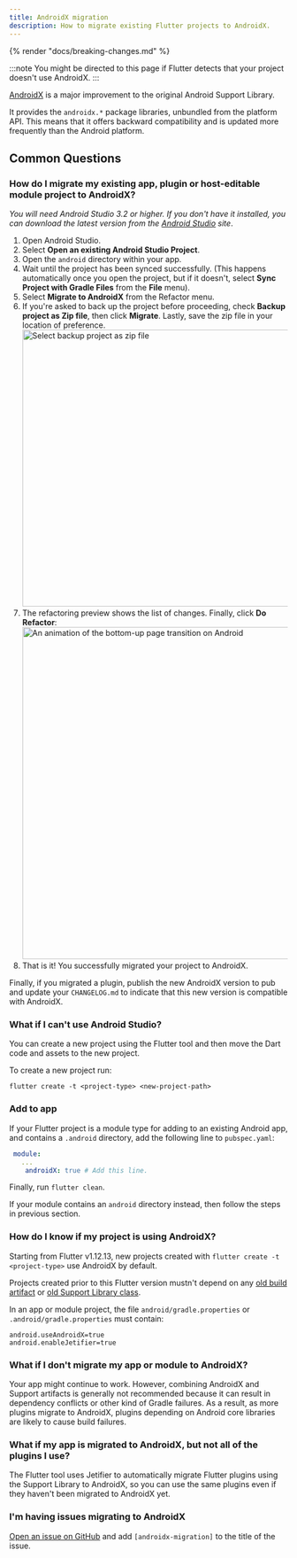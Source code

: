 ```yaml
---
title: AndroidX migration
description: How to migrate existing Flutter projects to AndroidX.
---
```


{% render "docs/breaking-changes.md" %}

:::note
You might be directed to this page if Flutter detects
that your project doesn't use AndroidX.
:::

[AndroidX][] is a major improvement
to the original Android Support Library.

It provides the `androidx.*` package libraries,
unbundled from the platform API. This means that it
offers backward compatibility and is updated
more frequently than the Android platform.

[AndroidX]: {{site.android-dev}}/jetpack/androidx

## Common Questions

### How do I migrate my existing app, plugin or host-editable module project to AndroidX?

_You will need Android Studio 3.2 or higher.
If you don't have it installed,
you can download the latest version from the
[Android Studio][] site_.

1. Open Android Studio.
2. Select **Open an existing Android Studio Project**.
3. Open the `android` directory within your app.
4. Wait until the project has been synced successfully.
   (This happens automatically once you open the project,
   but if it doesn't, select **Sync Project with Gradle Files**
   from the **File** menu).
5. Select **Migrate to AndroidX** from the Refactor menu.
6. If you're asked to back up the project before proceeding,
   check **Backup project as Zip file**, then click **Migrate**.
   Lastly, save the zip file in your location of preference.
   <img width="500" src="/assets/images/docs/androidx/migrate_prompt.png" alt="Select backup project as zip file" />
7. The refactoring preview shows the list of changes.
   Finally, click **Do Refactor**:
   <img width="600" src="/assets/images/docs/androidx/do_androidx_refactor.png" alt="An animation of the bottom-up page transition on Android" />
8. That is it! You successfully migrated your project to AndroidX.

Finally, if you migrated a plugin,
publish the new AndroidX version to pub and update
your `CHANGELOG.md` to indicate that this new version
is compatible with AndroidX.

[Android Studio]: {{site.android-dev}}/studio

### What if I can't use Android Studio?

You can create a new project using the Flutter tool
and then move the Dart code and
assets to the new project.

To create a new project run:

```console
flutter create -t <project-type> <new-project-path>
```

### Add to app

If your Flutter project is a module type for adding
to an existing Android app, and contains a
`.android` directory, add the following line to `pubspec.yaml`:

```yaml
 module:
   ...
    androidX: true # Add this line.
```

Finally, run `flutter clean`.

If your module contains an `android` directory instead,
then follow the steps in previous section.

### How do I know if my project is using AndroidX?

Starting from Flutter v1.12.13, new projects created with
`flutter create -t <project-type>`
use AndroidX by default.

Projects created prior to this Flutter version
mustn't depend on any [old build artifact][] or
[old Support Library class][].

[old build artifact]: {{site.android-dev}}/jetpack/androidx/migrate/artifact-mappings
[old Support Library class]: {{site.android-dev}}/jetpack/androidx/migrate/class-mappings

In an app or module project,
the file `android/gradle.properties`
or `.android/gradle.properties`
must contain:

```properties
android.useAndroidX=true
android.enableJetifier=true
```

### What if I don't migrate my app or module to AndroidX?

Your app might continue to work. However,
combining AndroidX and Support artifacts
is generally not recommended because it can
result in dependency conflicts or
other kind of Gradle failures.
As a result, as more plugins migrate to AndroidX,
plugins depending on Android core libraries are likely
to cause build failures.

### What if my app is migrated to AndroidX, but not all of the plugins I use?

The Flutter tool uses Jetifier to automatically
migrate Flutter plugins using the Support Library
to AndroidX, so you can use the same plugins even
if they haven't been migrated to AndroidX yet.

### I'm having issues migrating to AndroidX

[Open an issue on GitHub][] and add `[androidx-migration]`
to the title of the issue.

[Open an issue on GitHub]: {{site.repo.flutter}}/issues/new/choose
